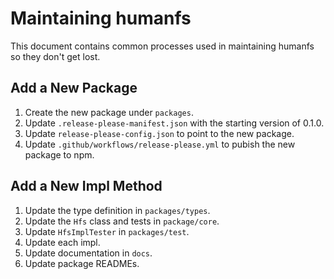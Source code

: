 
# Maintaining humanfs

This document contains common processes used in maintaining humanfs so they don't get lost.

## Add a New Package

1. Create the new package under `packages`.
1. Update `.release-please-manifest.json` with the starting version of 0.1.0.
1. Update `release-please-config.json` to point to the new package.
1. Update `.github/workflows/release-please.yml` to pubish the new package to npm.

## Add a New Impl Method

1. Update the type definition in `packages/types`.
1. Update the `Hfs` class and tests in `package/core`.
1. Update `HfsImplTester` in `packages/test`.
1. Update each impl.
1. Update documentation in `docs`.
1. Update package READMEs.
